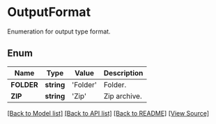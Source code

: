 ﻿# OutputFormat
Enumeration for output type format.

## Enum
Name | Type | Value | Description
------------ | ------------- | ------------- | -------------
**FOLDER** | **string** | 'Folder' | Folder.
**ZIP** | **string** | 'Zip' | Zip archive.

[[Back to Model list]](../README.md#documentation-for-models) [[Back to API list]](../README.md#documentation-for-api-endpoints) [[Back to README]](../README.md) [[View Source]](../src/Aspose/PDF/Model/OutputFormat.php)

